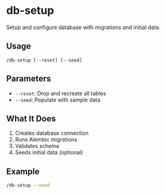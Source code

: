 # db-setup

Setup and configure database with migrations and initial data.

## Usage

```
/db-setup [--reset] [--seed]
```

## Parameters

- `--reset`: Drop and recreate all tables
- `--seed`: Populate with sample data

## What It Does

1. Creates database connection
2. Runs Alembic migrations
3. Validates schema
4. Seeds initial data (optional)

## Example

```bash
/db-setup --seed
```
